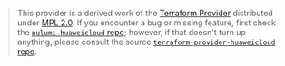 > This provider is a derived work of the [Terraform Provider](https://github.com/huaweicloud/terraform-provider-huaweicloud)
> distributed under [MPL 2.0](https://www.mozilla.org/en-US/MPL/2.0/). If you encounter a bug or missing feature,
> first check the [`pulumi-huaweicloud` repo](https://github.com/masikrus/pulumi-huaweicloud/issues); however, if that doesn't turn up anything,
> please consult the source [`terraform-provider-huaweicloud` repo](https://github.com/huaweicloud/terraform-provider-huaweicloud/issues).